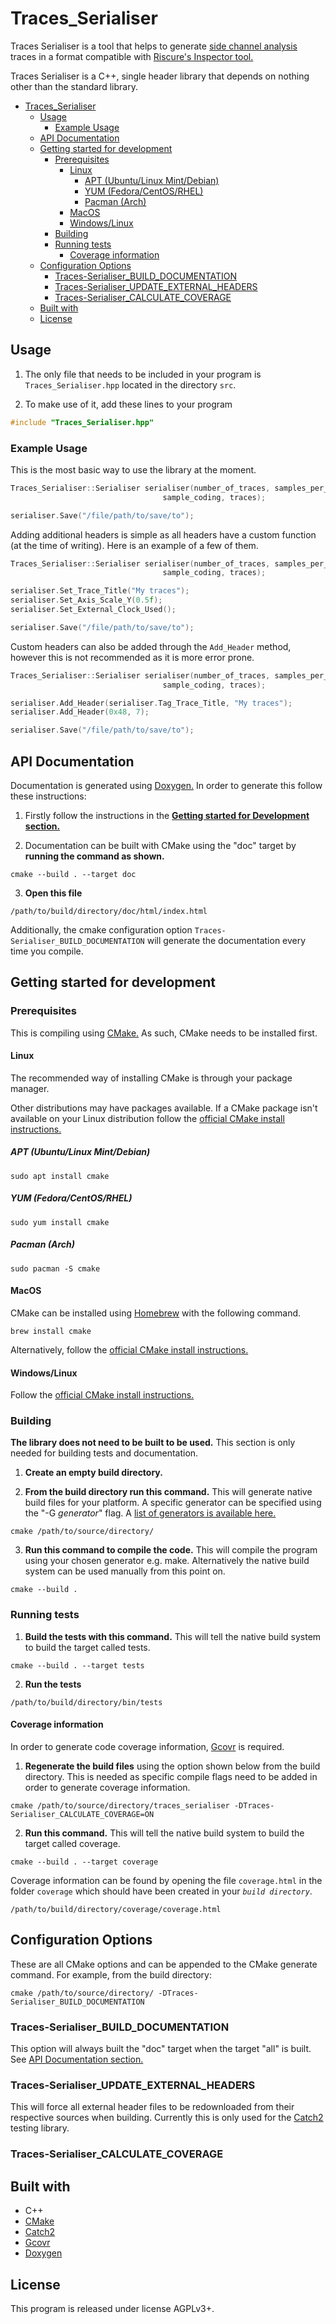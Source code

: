 # Traces_Serialiser

Traces Serialiser is a tool that helps to generate
[side channel analysis](https://en.wikipedia.org/wiki/Side-channel_attack)
traces in a format compatible with
[Riscure's Inspector tool.](https://www.riscure.com/security-tools/inspector-sca/)

Traces Serialiser is a C++, single header library that depends on nothing other
than the standard library.

- [Traces_Serialiser](#traces-serialiser)
  * [Usage](#usage)
    + [Example Usage](#example-usage)
  * [API Documentation](#api-documentation)
  * [Getting started for development](#getting-started-for-development)
    + [Prerequisites](#prerequisites)
      - [Linux](#linux)
        * [APT (Ubuntu/Linux Mint/Debian)](#apt--ubuntu-linux-mint-debian)
        * [YUM (Fedora/CentOS/RHEL)](#yum--fedora-centos-rhel)
        * [Pacman (Arch)](#pacman--arch)
      - [MacOS](#macos)
      - [Windows/Linux](#windows-linux)
    + [Building](#building)
    + [Running tests](#running-tests)
      - [Coverage information](#coverage-information)
  * [Configuration Options](#configuration-options)
    + [Traces-Serialiser_BUILD_DOCUMENTATION](#traces-serialiser-build-documentation)
    + [Traces-Serialiser_UPDATE_EXTERNAL_HEADERS](#traces-serialiser-update-external-headers)
    + [Traces-Serialiser_CALCULATE_COVERAGE](#traces-serialiser-calculate-coverage)
  * [Built with](#built-with)
  * [License](#license)


## Usage

1) The only file that needs to be included in your program is
`Traces_Serialiser.hpp` located in the directory `src`.

2) To make use of it, add these lines to your program
```cpp
#include "Traces_Serialiser.hpp"
```

### Example Usage

This is the most basic way to use the library at the moment.
```cpp
Traces_Serialiser::Serialiser serialiser(number_of_traces, samples_per_trace,
                                  sample_coding, traces);

serialiser.Save("/file/path/to/save/to");
```

Adding additional headers is simple as all headers have a custom function
(at the time of writing). Here is an example of a few of them.

```cpp
Traces_Serialiser::Serialiser serialiser(number_of_traces, samples_per_trace,
                                  sample_coding, traces);

serialiser.Set_Trace_Title("My traces");
serialiser.Set_Axis_Scale_Y(0.5f);
serialiser.Set_External_Clock_Used();

serialiser.Save("/file/path/to/save/to");
```

Custom headers can also be added through the `Add_Header` method, however this
is not recommended as it is more error prone.
```cpp
Traces_Serialiser::Serialiser serialiser(number_of_traces, samples_per_trace,
                                  sample_coding, traces);

serialiser.Add_Header(serialiser.Tag_Trace_Title, "My traces");
serialiser.Add_Header(0x48, 7);

serialiser.Save("/file/path/to/save/to");
```

## API Documentation

Documentation is generated using
[Doxygen.](https://www.stack.nl/~dimitri/doxygen) In order to generate this
follow these instructions:

1) Firstly follow the instructions in the
[**Getting started for Development section.**](#getting-started-for-development)

2) Documentation can be built with CMake using the "doc" target by **running the
command as shown.**
```
cmake --build . --target doc
```

3) **Open this file**
```
/path/to/build/directory/doc/html/index.html
```

Additionally, the cmake configuration option
`Traces-Serialiser_BUILD_DOCUMENTATION` will generate the documentation every
time you compile.

## Getting started for development

### Prerequisites

This is compiling using [CMake.](https://cmake.org/) As such, CMake needs to be
installed first.

#### Linux

The recommended way of installing CMake is through your package manager.

Other distributions may have packages available. If a CMake package isn't
available on your Linux distribution follow the
[official CMake install instructions.](https://cmake.org/install/)

##### APT (Ubuntu/Linux Mint/Debian)

```
sudo apt install cmake
```

##### YUM (Fedora/CentOS/RHEL)

```
sudo yum install cmake
```

##### Pacman (Arch)

```
sudo pacman -S cmake
```

#### MacOS

CMake can be installed using [Homebrew](https://brew.sh/) with the following
command.
```
brew install cmake
```
Alternatively, follow the
[official CMake install instructions.](https://cmake.org/install/)

#### Windows/Linux

Follow the [official CMake install instructions.](https://cmake.org/install/)

### Building

**The library does not need to be built to be used.** This section is only needed
for building tests and documentation.

1) **Create an empty build directory.**

2) **From the build directory run this command.** This will generate native
build files for your platform. A specific generator can be specified using the
"-G *generator*" flag. A [list of generators is available here.](https://cmake.org/cmake/help/latest/manual/cmake-generators.7.html)
```
cmake /path/to/source/directory/
```

3) **Run this command to compile the code.** This will compile the program using
your chosen generator e.g. make. Alternatively the native build system can be
used manually from this point on.
```
cmake --build .
```

### Running tests

1) **Build the tests with this command.** This will tell the native build system
to build the target called tests.
```
cmake --build . --target tests
```
2) **Run the tests**
```
/path/to/build/directory/bin/tests
```

#### Coverage information

In order to generate code coverage information, [Gcovr](https://gcovr.com/) is
required.

1) **Regenerate the build files** using the option shown below from the build
directory. This is needed as specific compile flags need to be added in order to
generate coverage information.
```
cmake /path/to/source/directory/traces_serialiser -DTraces-Serialiser_CALCULATE_COVERAGE=ON
```

2) **Run this command.** This will tell the native build system to build the
target called coverage.
```
cmake --build . --target coverage
```
Coverage information can be found by opening the file `coverage.html` in the
folder `coverage` which should have been created in your *`build directory`*.
```
/path/to/build/directory/coverage/coverage.html
```

## Configuration Options

These are all CMake options and can be appended to the CMake generate command.
For example, from the build directory:
```
cmake /path/to/source/directory/ -DTraces-Serialiser_BUILD_DOCUMENTATION
```

### Traces-Serialiser_BUILD_DOCUMENTATION

This option will always built the "doc" target when the target "all" is built.
See [API Documentation section.](#api-documentation)

### Traces-Serialiser_UPDATE_EXTERNAL_HEADERS

This will force all external header files to be redownloaded from their
respective sources when building. Currently this is only used for the
[Catch2](https://github.com/catchorg/Catch2) testing library.

### Traces-Serialiser_CALCULATE_COVERAGE

## Built with

- C++
- [CMake](https://cmake.org/)
- [Catch2](https://github.com/catchorg/Catch2)
- [Gcovr](https://gcovr.com/)
- [Doxygen](https://www.stack.nl/~dimitri/doxygen)

## License
This program is released under license AGPLv3+.
